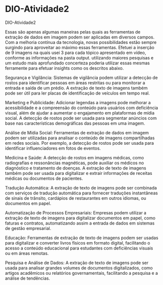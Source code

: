 # DIO-Atividade2
DIO-Atividade2


Essas são apenas algumas maneiras pelas quais as ferramentas de extração de dados em imagem podem ser aplicadas em diversos campos. Com a melhoria contínua da tecnologia, novas possibilidades estão sempre surgindo para aproveitar ao máximo essas ferramentas.
Efetuei a inserção de 9 imagens na quais usei 3 para cada tópico apresentado em vídeo, conforme as informações na pasta output. utilizando maiores pesquisas e um estudo mais aprofundado concerteza poderia utilizar essas mesmas ferramente para efetuar insights como os descritos abaixo.

Segurança e Vigilância: Sistemas de vigilância podem utilizar a detecção de rostos para identificar pessoas em áreas restritas ou para monitorar a entrada e saída de um prédio. A extração de texto de imagens também pode ser útil para ler placas de identificação de veículos em tempo real.

Marketing e Publicidade: Adicionar legendas a imagens pode melhorar a acessibilidade e a compreensão do conteúdo para usuários com deficiência visual, além de ajudar a aumentar o engajamento em plataformas de mídia social. A detecção de rostos pode ser usada para segmentar anúncios com base nas características demográficas das pessoas em uma imagem.

Análise de Mídia Social: Ferramentas de extração de dados em imagem podem ser utilizadas para analisar o conteúdo de imagens compartilhadas em redes sociais. Por exemplo, a detecção de rostos pode ser usada para identificar influenciadores em fotos de eventos.

Medicina e Saúde: A detecção de rostos em imagens médicas, como radiografias e ressonâncias magnéticas, pode auxiliar os médicos no diagnóstico e tratamento de doenças. A extração de texto de imagens também pode ser usada para digitalizar e extrair informações de receitas médicas ou documentos de pacientes.

Tradução Automática: A extração de texto de imagens pode ser combinada com serviços de tradução automática para fornecer traduções instantâneas de sinais de trânsito, cardápios de restaurantes em outros idiomas, ou documentos em papel.

Automatização de Processos Empresariais: Empresas podem utilizar a extração de texto de imagens para digitalizar documentos em papel, como faturas e contratos, automatizando assim a entrada de dados em sistemas de gestão empresarial.

Educação: Ferramentas de extração de texto de imagens podem ser usadas para digitalizar e converter livros físicos em formato digital, facilitando o acesso a conteúdo educacional para estudantes com deficiências visuais ou em áreas remotas.

Pesquisa e Análise de Dados: A extração de texto de imagens pode ser usada para analisar grandes volumes de documentos digitalizados, como artigos acadêmicos ou relatórios governamentais, facilitando a pesquisa e a análise de tendências.
